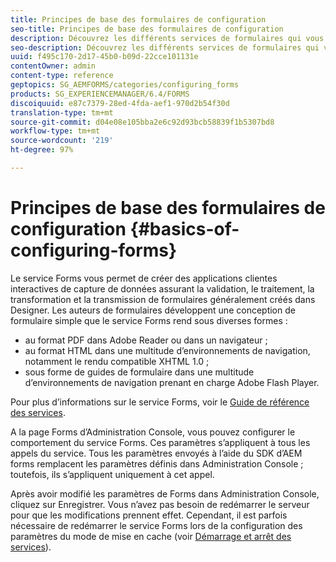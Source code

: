 ```yaml
---
title: Principes de base des formulaires de configuration
seo-title: Principes de base des formulaires de configuration
description: Découvrez les différents services de formulaires qui vous aideront à créer des applications interactives de capture de données.
seo-description: Découvrez les différents services de formulaires qui vous aideront à créer des applications interactives de capture de données.
uuid: f495c170-2d17-45b0-b09d-22cce101131e
contentOwner: admin
content-type: reference
geptopics: SG_AEMFORMS/categories/configuring_forms
products: SG_EXPERIENCEMANAGER/6.4/FORMS
discoiquuid: e87c7379-28ed-4fda-aef1-970d2b54f30d
translation-type: tm+mt
source-git-commit: d04e08e105bba2e6c92d93bcb58839f1b5307bd8
workflow-type: tm+mt
source-wordcount: '219'
ht-degree: 97%

---
```



# Principes de base des formulaires de configuration {#basics-of-configuring-forms}

Le service Forms vous permet de créer des applications clientes interactives de capture de données assurant la validation, le traitement, la transformation et la transmission de formulaires généralement créés dans Designer. Les auteurs de formulaires développent une conception de formulaire simple que le service Forms rend sous diverses formes :

* au format PDF dans Adobe Reader ou dans un navigateur ;
* au format HTML dans une multitude d’environnements de navigation, notamment le rendu compatible XHTML 1.0 ;
* sous forme de guides de formulaire dans une multitude d’environnements de navigation prenant en charge Adobe Flash Player.

Pour plus d’informations sur le service Forms, voir le [Guide de référence des services](https://www.adobe.com/go/learn_aemforms_services_63).

A la page Forms d’Administration Console, vous pouvez configurer le comportement du service Forms. Ces paramètres s’appliquent à tous les appels du service. Tous les paramètres envoyés à l’aide du SDK d’AEM forms remplacent les paramètres définis dans Administration Console ; toutefois, ils s’appliquent uniquement à cet appel.

Après avoir modifié les paramètres de Forms dans Administration Console, cliquez sur Enregistrer. Vous n’avez pas besoin de redémarrer le serveur pour que les modifications prennent effet. Cependant, il est parfois nécessaire de redémarrer le service Forms lors de la configuration des paramètres du mode de mise en cache (voir [Démarrage et arrêt des services](/help/forms/using/admin-help/starting-stopping-services.md#starting-and-stopping-services)).
